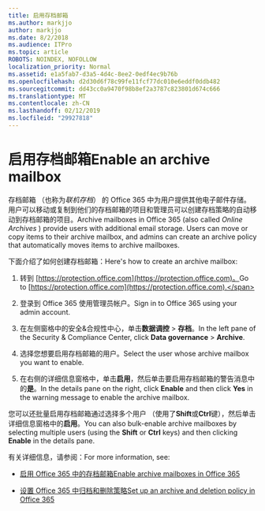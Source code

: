 ```yaml
---
title: 启用存档邮箱
ms.author: markjjo
author: markjjo
ms.date: 8/2/2018
ms.audience: ITPro
ms.topic: article
ROBOTS: NOINDEX, NOFOLLOW
localization_priority: Normal
ms.assetid: e1a5fab7-d3a5-4d4c-8ee2-0edf4ec9b76b
ms.openlocfilehash: d2d30d6f78c99fe11fcf77dc010e6eddf0ddb482
ms.sourcegitcommit: dd43cc0a9470f98b8ef2a3787c823801d674c666
ms.translationtype: MT
ms.contentlocale: zh-CN
ms.lasthandoff: 02/12/2019
ms.locfileid: "29927818"
---
```

# <a name="enable-an-archive-mailbox"></a><span data-ttu-id="736d1-102">启用存档邮箱</span><span class="sxs-lookup"><span data-stu-id="736d1-102">Enable an archive mailbox</span></span>

<span data-ttu-id="736d1-p101">存档邮箱 （也称为*联机存档*） 的 Office 365 中为用户提供其他电子邮件存储。用户可以移动或复制到他们的存档邮箱的项目和管理员可以创建存档策略的自动移动到存档邮箱的项目。</span><span class="sxs-lookup"><span data-stu-id="736d1-p101">Archive mailboxes in Office 365 (also called  *Online Archives*  ) provide users with additional email storage. Users can move or copy items to their archive mailbox, and admins can create an archive policy that automatically moves items to archive mailboxes.</span></span> 
  
<span data-ttu-id="736d1-105">下面介绍了如何创建存档邮箱：</span><span class="sxs-lookup"><span data-stu-id="736d1-105">Here's how to create an archive mailbox:</span></span>
  
1. <span data-ttu-id="736d1-106">转到 [https://protection.office.com](https://protection.office.com)。</span><span class="sxs-lookup"><span data-stu-id="736d1-106">Go to [https://protection.office.com](https://protection.office.com).</span></span>
    
2. <span data-ttu-id="736d1-107">登录到 Office 365 使用管理员帐户。</span><span class="sxs-lookup"><span data-stu-id="736d1-107">Sign in to Office 365 using your admin account.</span></span>
    
3. <span data-ttu-id="736d1-108">在左侧窗格中的安全&amp;合规性中心，单击**数据调控** \> **存档**。</span><span class="sxs-lookup"><span data-stu-id="736d1-108">In the left pane of the Security &amp; Compliance Center, click **Data governance** \> **Archive**.</span></span>
    
4. <span data-ttu-id="736d1-109">选择您想要启用存档邮箱的用户。</span><span class="sxs-lookup"><span data-stu-id="736d1-109">Select the user whose archive mailbox you want to enable.</span></span>
    
5. <span data-ttu-id="736d1-110">在右侧的详细信息窗格中，单击**启用**，然后单击要启用存档邮箱的警告消息中的**是**。</span><span class="sxs-lookup"><span data-stu-id="736d1-110">In the details pane on the right, click **Enable** and then click **Yes** in the warning message to enable the archive mailbox.</span></span> 
    
<span data-ttu-id="736d1-111">您可以还批量启用存档邮箱通过选择多个用户 （使用了**Shift**或**Ctrl**键），然后单击详细信息窗格中的**启用**。</span><span class="sxs-lookup"><span data-stu-id="736d1-111">You can also bulk-enable archive mailboxes by selecting multiple users (using the **Shift** or **Ctrl** keys) and then clicking **Enable** in the details pane.</span></span> 
  
<span data-ttu-id="736d1-112">有关详细信息，请参阅：</span><span class="sxs-lookup"><span data-stu-id="736d1-112">For more information, see:</span></span>
  
- [<span data-ttu-id="736d1-113">启用 Office 365 中的存档邮箱</span><span class="sxs-lookup"><span data-stu-id="736d1-113">Enable archive mailboxes in Office 365</span></span>](https://support.office.com/article/enable-archive-mailboxes-in-the-office-365-security-compliance-center-268a109e-7843-405b-bb3d-b9393b2342ce)
    
- [<span data-ttu-id="736d1-114">设置 Office 365 中归档和删除策略</span><span class="sxs-lookup"><span data-stu-id="736d1-114">Set up an archive and deletion policy in Office 365</span></span>](https://support.office.com/article/Set-up-an-archive-and-deletion-policy-for-mailboxes-in-your-Office-365-organization-ec3587e4-7b4a-40fb-8fb8-8aa05aeae2ce)
    

